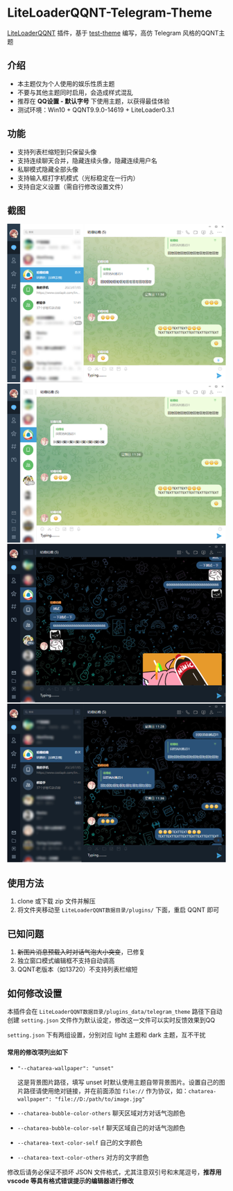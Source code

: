 # LiteLoaderQQNT-Telegram-Theme

[LiteLoaderQQNT](https://github.com/mo-jinran/LiteLoaderQQNT) 插件，基于 [test-theme](https://github.com/mo-jinran/test-theme) 编写，高仿 Telegram 风格的QQNT主题



## 介绍

- 本主题仅为个人使用的娱乐性质主题
- 不要与其他主题同时启用，会造成样式混乱
- 推荐在 **QQ设置 - 默认字号** 下使用主题，以获得最佳体验
- 测试环境：Win10 + QQNT9.9.0-14619 + LiteLoader0.3.1



## 功能

- 支持列表栏缩短到只保留头像
- 支持连续聊天合并，隐藏连续头像，隐藏连续用户名
- 私聊模式隐藏全部头像
- 支持输入框打字机模式（光标稳定在一行内）
- 支持自定义设置（需自行修改设置文件）



## 截图
![1.png](screenshots/1.png)
![2.png](screenshots/2.png)
![3.png](screenshots/3.png)
![4.png](screenshots/4.png)



## 使用方法

1. clone 或下载 zip 文件并解压
2. 将文件夹移动至 `LiteLoaderQQNT数据目录/plugins/` 下面，重启 QQNT 即可



## 已知问题
1. ~~新图片消息预载入时对话气泡大小突变~~，已修复
2. 独立窗口模式编辑框不支持自动调高
3. QQNT老版本（如13720）不支持列表栏缩短



## 如何修改设置
本插件会在 `LiteLoaderQQNT数据目录/plugins_data/telegram_theme` 路径下自动创建 `setting.json` 文件作为默认设定，修改这一文件可以实时反馈效果到QQ

`setting.json` 下有两组设置，分别对应 light 主题和 dark 主题，互不干扰

#### 常用的修改项列出如下

- `"--chatarea-wallpaper": "unset"`

  这是背景图片路径，填写 unset 时默认使用主题自带背景图片。设置自己的图片路径请使用绝对链接，并在前面添加 `file://` 作为协议，如：`chatarea-wallpaper": "file://D:/path/to/image.jpg"`

- `--chatarea-bubble-color-others` 聊天区域对方对话气泡颜色

- `--chatarea-bubble-color-self` 聊天区域自己的对话气泡颜色

- `--chatarea-text-color-self` 自己的文字颜色

- `--chatarea-text-color-others` 对方的文字颜色



修改后请务必保证不损坏 JSON 文件格式，尤其注意双引号和末尾逗号，**推荐用 vscode 等具有格式错误提示的编辑器进行修改**

